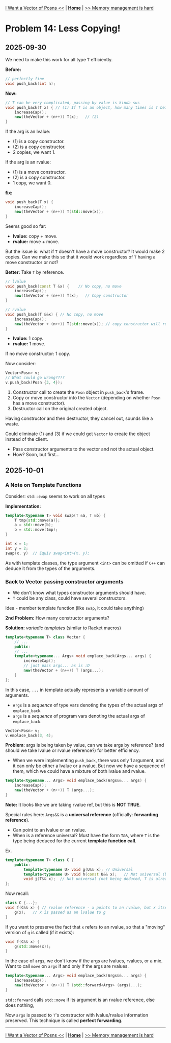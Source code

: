 [I Want a Vector of Posns <<](./problem_13.md) | [**Home**](../README.md) | [>> Memory management is hard](./problem_15.md)

# Problem 14: Less Copying!
## **2025-09-30**

We need to make this work for all type `T` efficiently.

**Before:** 
```C++
// perfectly fine
void push_back(int n);
```

**Now:** 
```C++
// T can be very complicated, passing by value is kinda sus
void push_back(T x) { // (1) If T is an object, how many times is T being copied?
    increaseCap(); 
    new(theVector + (n++)) T(x);   // (2)
}
```

If the arg is an lvalue:  
- (1) is a copy constructor.
- (2) is a copy constructor.
- 2 copies, we want 1.

If the arg is an rvalue:
- (1) is a move constructor.
- (2) is a copy constructor.
- 1 copy, we want 0.

**fix:**
```C++
void push_back(T x) {
    increaseCap(); 
    new(theVector + (n++)) T(std::move(x));
}
```

Seems good so far:
- **lvalue:** copy + move.
- **rvalue:** move + move.

But the issue is: what if `T` doesn't have a move constructor? It would make 2 copies. Can we make this so that it would work regardless of `T` having a move constructor or not?

**Better:** Take `T` by reference.

```C++
// lvalue
void push_back(const T &x) {    // No copy, no move
    increaseCap();
    new(theVector + (n++)) T(x);   // Copy constructor
}

// rvalue
void push_back(T &&x) { // No copy, no move
    increaseCap();
    new(theVector + (n++)) T(std::move(x)); // copy constructor will run if there is no move constructor
}
```    

- **lvalue:** 1 copy.
- **rvalue:** 1 move.

If no move constructor: 1 copy.

Now consider:

```C++
Vector<Posn> v;
// What could go wrong????
v.push_back(Posn {3, 4});
```

1. Constructor call to create the `Posn` object in `push_back`'s frame.
1. Copy or move constructor into the `Vector` (depending on whether `Posn` has a move constructor).
1. Destructor call on the original created object.

Having constructor and then destructor, they cancel out, sounds like a waste.

Could eliminate (1) and (3) if we could get `Vector` to create the object instead of the client.
- Pass constructor arguments to the vector and not the actual object.
- How? Soon, but first...

## **2025-10-01**

### **A Note on Template Functions**

Consider: `std::swap` seems to work on all types

**Implementation:**

```C++
template<typename T> void swap(T &a, T &b) {
    T tmp{std::move(a)};
    a = std::move(b);
    b = std::move(tmp);
}
```

```C++
int x = 1;
int y = 2;
swap(x, y)  // Equiv swap<int>(x, y);
```

As with template classes, the type argument `<int>` can be omitted if `C++` can deduce it from the types of the arguments.

### Back to Vector passing constructor arguments

- We don't know what types constructor arguments should have.
- `T` could be any class, could have several constructors.

Idea - member template function (like `swap`, it could take anything)

**2nd Problem:** How many constructor arguments?

**Solution:** _variadic templates_ (similar to Racket macros)

```C++
template<typename T> class Vector {
    // ...
    public:
    // ...
    template<typename... Args> void emplace_back(Args... args) {
        increaseCap();
        // just pass args... as is :D
        new(theVector + (n++)) T (args...);
    }
};
```

In this case, `...` in template actually represents a variable amount of arguments.
- `Args` is a _sequence_ of type vars denoting the types of the actual args of `emplace_back`.
- `args` is a _sequence_ of program vars denoting the actual args of `emplace_back`.

```C++
Vector<Posn> v;
v.emplace_back(3, 4);
``` 

**Problem:** args is being taken by value, can we take args by reference? (and should we take lvalue or rvalue reference?) for better efficiency.
- When we were implementing `push_back`, there was only 1 argument, and it can only be either a lvalue or a rvalue. But now we have a sequence of them, which we could have a mixture of both lvalue and rvalue.

```C++
template<typename... Args> void emplace_back(Args&&... args) {
    increaseCap();
    new(theVector + (n++)) T (args...);
}
```
**Note:** It looks like we are taking rvalue ref, but this is **NOT TRUE**.

Special rules here: `Args&&` is a **universal reference** (officially: **forwarding reference**).
- Can point to an lvalue or an rvalue.
- When is a reference universal? Must have the form `T&&`, where `T` is the type being deduced for the current **template function call**.

Ex.
```C++
template<typename T> class C {
    public:
        template<typename U> void g(U&& x); // Universal
        template<typename U> void h(const U&& x);   // Not universal (because of const)
        void j(T&& x);  // Not universal (not being deduced, T is already known, and is a template parameter of a class, not a function)
};
```

Now recall:

```C++
class C {...};
void f(C&& x) { // rvalue reference - x points to an rvalue, but x itself is an lvalue
    g(x);   // x is passed as an lvalue to g
}
```

If you want to preserve the fact that `x` refers to an rvalue, so that a "moving" version of `g` is called (if it exists):

```C++
void f(C&& x) {
    g(std::move(x));
}
```

In the case of `args`, we don't know if the args are lvalues, rvalues, or a mix.  
Want to call `move` on `args` if and only if the args are rvalues.

```C++
template<typename... Args> void emplace_back(Args&&... args) {
    increaseCap();
    new(theVector + (n++)) T (std::forward<Args> (args)...);
}
```

`std::forward` calls `std::move` if its argument is an rvalue reference, else does nothing,

Now `args` is passed to `T`'s constructor with lvalue/rvalue information preserved. This technique is called **perfect forwarding**.

---
[I Want a Vector of Posns <<](./problem_13.md) | [**Home**](../README.md) | [>> Memory management is hard](./problem_15.md)
